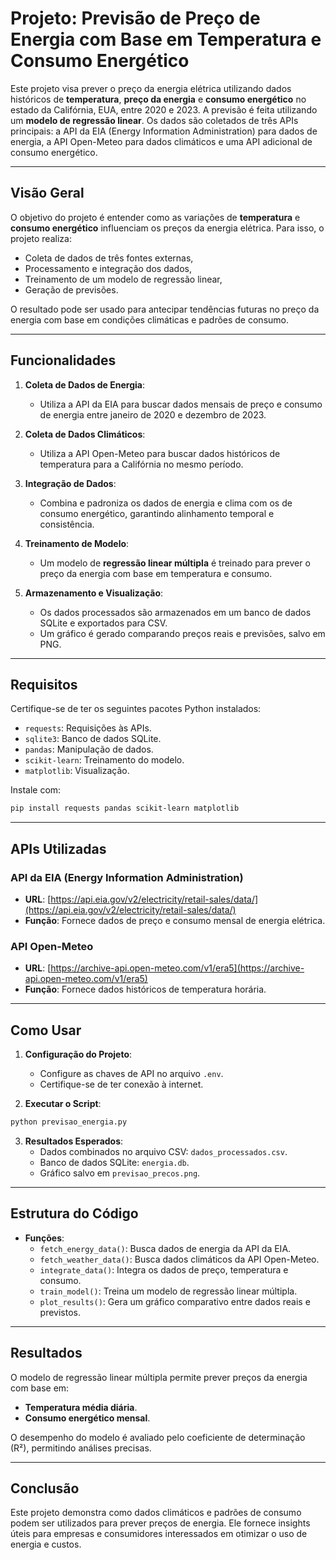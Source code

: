 # Projeto: Previsão de Preço de Energia com Base em Temperatura e Consumo Energético  

Este projeto visa prever o preço da energia elétrica utilizando dados históricos de **temperatura**, **preço da energia** e **consumo energético** no estado da Califórnia, EUA, entre 2020 e 2023. A previsão é feita utilizando um **modelo de regressão linear**. Os dados são coletados de três APIs principais: a API da EIA (Energy Information Administration) para dados de energia, a API Open-Meteo para dados climáticos e uma API adicional de consumo energético.

---

## Visão Geral  

O objetivo do projeto é entender como as variações de **temperatura** e **consumo energético** influenciam os preços da energia elétrica. Para isso, o projeto realiza:  
- Coleta de dados de três fontes externas,  
- Processamento e integração dos dados,  
- Treinamento de um modelo de regressão linear,  
- Geração de previsões.  

O resultado pode ser usado para antecipar tendências futuras no preço da energia com base em condições climáticas e padrões de consumo.

---

## Funcionalidades  

1. **Coleta de Dados de Energia**:  
   - Utiliza a API da EIA para buscar dados mensais de preço e consumo de energia entre janeiro de 2020 e dezembro de 2023.  

2. **Coleta de Dados Climáticos**:  
   - Utiliza a API Open-Meteo para buscar dados históricos de temperatura para a Califórnia no mesmo período.  

3. **Integração de Dados**:  
   - Combina e padroniza os dados de energia e clima com os de consumo energético, garantindo alinhamento temporal e consistência.  

4. **Treinamento de Modelo**:  
   - Um modelo de **regressão linear múltipla** é treinado para prever o preço da energia com base em temperatura e consumo.  

5. **Armazenamento e Visualização**:  
   - Os dados processados são armazenados em um banco de dados SQLite e exportados para CSV.  
   - Um gráfico é gerado comparando preços reais e previsões, salvo em PNG.  

---

## Requisitos  

Certifique-se de ter os seguintes pacotes Python instalados:  

- `requests`: Requisições às APIs.  
- `sqlite3`: Banco de dados SQLite.  
- `pandas`: Manipulação de dados.  
- `scikit-learn`: Treinamento do modelo.  
- `matplotlib`: Visualização.  

Instale com:  
```bash
pip install requests pandas scikit-learn matplotlib
```

---

## APIs Utilizadas  

### **API da EIA (Energy Information Administration)**  
- **URL**: [https://api.eia.gov/v2/electricity/retail-sales/data/](https://api.eia.gov/v2/electricity/retail-sales/data/)  
- **Função**: Fornece dados de preço e consumo mensal de energia elétrica.  

### **API Open-Meteo**  
- **URL**: [https://archive-api.open-meteo.com/v1/era5](https://archive-api.open-meteo.com/v1/era5)  
- **Função**: Fornece dados históricos de temperatura horária.  

---

## Como Usar  

1. **Configuração do Projeto**:  
   - Configure as chaves de API no arquivo `.env`.  
   - Certifique-se de ter conexão à internet.  

2. **Executar o Script**:  
```bash
python previsao_energia.py
```  

3. **Resultados Esperados**:  
   - Dados combinados no arquivo CSV: `dados_processados.csv`.  
   - Banco de dados SQLite: `energia.db`.  
   - Gráfico salvo em `previsao_precos.png`.  

---

## Estrutura do Código  

- **Funções**:  
  - `fetch_energy_data()`: Busca dados de energia da API da EIA.  
  - `fetch_weather_data()`: Busca dados climáticos da API Open-Meteo.  
  - `integrate_data()`: Integra os dados de preço, temperatura e consumo.  
  - `train_model()`: Treina um modelo de regressão linear múltipla.  
  - `plot_results()`: Gera um gráfico comparativo entre dados reais e previstos.  

---

## Resultados  

O modelo de regressão linear múltipla permite prever preços da energia com base em:  
- **Temperatura média diária**.  
- **Consumo energético mensal**.  

O desempenho do modelo é avaliado pelo coeficiente de determinação (R²), permitindo análises precisas.  

---

## Conclusão  

Este projeto demonstra como dados climáticos e padrões de consumo podem ser utilizados para prever preços de energia. Ele fornece insights úteis para empresas e consumidores interessados em otimizar o uso de energia e custos.  

